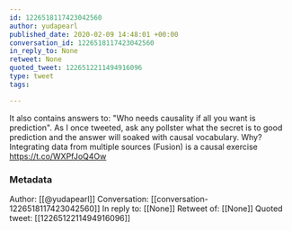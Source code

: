```yaml
---
id: 1226518117423042560
author: yudapearl
published_date: 2020-02-09 14:48:01 +00:00
conversation_id: 1226518117423042560
in_reply_to: None
retweet: None
quoted_tweet: 1226512211494916096
type: tweet
tags:

---
```


It also contains answers to: "Who needs causality if all you want is prediction". As I once tweeted, ask any pollster what the secret is to good prediction and the answer will soaked with causal vocabulary. Why? Integrating data from multiple sources (Fusion) is a causal exercise https://t.co/WXPfJoQ4Ow

### Metadata

Author: [[@yudapearl]]
Conversation: [[conversation-1226518117423042560]]
In reply to: [[None]]
Retweet of: [[None]]
Quoted tweet: [[1226512211494916096]]
